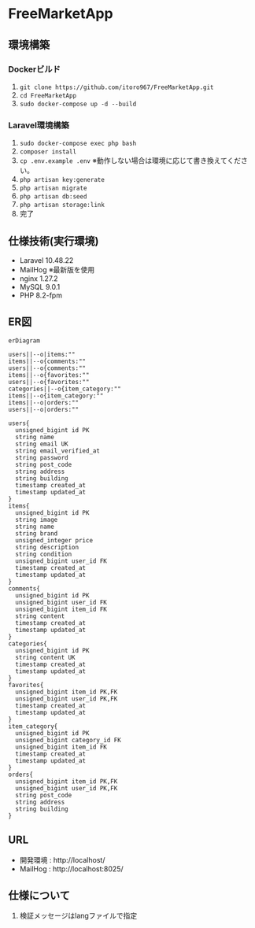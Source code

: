 # FreeMarketApp

## 環境構築
### Dockerビルド
1. ```git clone https://github.com/itoro967/FreeMarketApp.git```
1. ```cd FreeMarketApp```
1. ```sudo docker-compose up -d --build```

### Laravel環境構築
1. ```sudo docker-compose exec php bash```
1. ```composer install```
1. ```cp .env.example .env``` ※動作しない場合は環境に応じて書き換えてください。
1. ```php artisan key:generate```
1. ```php artisan migrate```
1. ```php artisan db:seed```
1. ```php artisan storage:link```
1. 完了

## 仕様技術(実行環境)
- Laravel 10.48.22
- MailHog ※最新版を使用
- nginx 1.27.2
- MySQL 9.0.1
- PHP 8.2-fpm


## ER図
```mermaid
erDiagram

users||--o|items:""
items||--o{comments:""
users||--o{comments:""
items||--o{favorites:""
users||--o{favorites:""
categories||--o{item_category:""
items||--o{item_category:""
items||--o|orders:""
users||--o|orders:""

users{
  unsigned_bigint id PK
  string name
  string email UK
  string email_verified_at
  string password
  string post_code
  string address
  string building
  timestamp created_at
  timestamp updated_at
}
items{
  unsigned_bigint id PK
  string image
  string name
  string brand
  unsigned_integer price
  string description
  string condition
  unsigned_bigint user_id FK
  timestamp created_at
  timestamp updated_at
}
comments{
  unsigned_bigint id PK
  unsigned_bigint user_id FK
  unsigned_bigint item_id FK
  string content
  timestamp created_at
  timestamp updated_at
}
categories{
  unsigned_bigint id PK
  string content UK
  timestamp created_at
  timestamp updated_at
}
favorites{
  unsigned_bigint item_id PK,FK
  unsigned_bigint user_id PK,FK
  timestamp created_at
  timestamp updated_at
}
item_category{
  unsigned_bigint id PK
  unsigned_bigint category_id FK
  unsigned_bigint item_id FK
  timestamp created_at
  timestamp updated_at
}
orders{
  unsigned_bigint item_id PK,FK
  unsigned_bigint user_id PK,FK
  string post_code
  string address
  string building
}
```

## URL
- 開発環境 : http://localhost/
- MailHog : http://localhost:8025/

## 仕様について
1. 検証メッセージはlangファイルで指定
